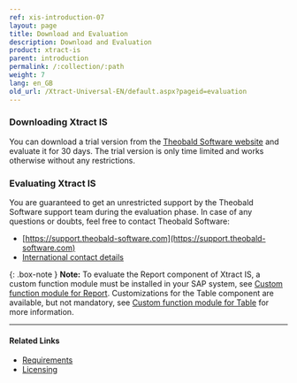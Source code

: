 ```yaml
---
ref: xis-introduction-07
layout: page
title: Download and Evaluation
description: Download and Evaluation
product: xtract-is
parent: introduction
permalink: /:collection/:path
weight: 7
lang: en_GB
old_url: /Xtract-Universal-EN/default.aspx?pageid=evaluation
---
```


### Downloading Xtract IS

You can download a trial version from the [Theobald Software website](https://theobald-software.com/en/download-trial/) and evaluate it for 30 days.
The trial version is only time limited and works otherwise without any restrictions.

### Evaluating Xtract IS
You are guaranteed to get an unrestricted support by the Theobald Software support team during the evaluation phase.
In case of any questions or doubts, feel free to contact Theobald Software: <br>
- [https://support.theobald-software.com](https://support.theobald-software.com)
- [International contact details](https://theobald-software.com/en/contact/)

{: .box-note }
**Note:** To evaluate the Report component of Xtract IS, a custom function module must be installed in your SAP system, see [Custom function module for Report](../sap-customizing/install-report-custom-function-module). 
Customizations for the Table component are available, but not mandatory, see [Custom function module for Table](../sap-customizing/custom-function-module-for-table-extraction) for more information.

****
#### Related Links
- [Requirements](./requirements)
- [Licensing](./installing-the-license)